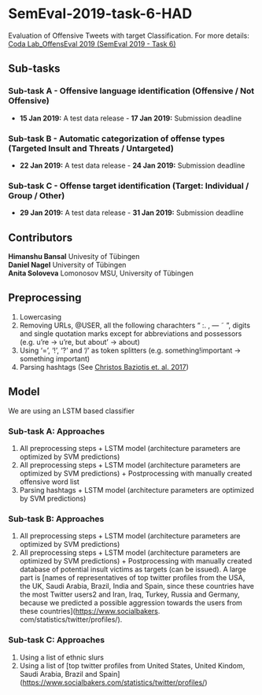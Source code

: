 # SemEval-2019-task-6-HAD
Evaluation of Offensive Tweets with target Classification. For more details: [Coda Lab_OffensEval 2019 (SemEval 2019 - Task 6)](https://competitions.codalab.org/competitions/20011)

## Sub-tasks

### Sub-task A - Offensive language identification (Offensive / Not Offensive) <br/>
 - **15 Jan 2019:** A test data release - **17 Jan 2019:** Submission deadline <br/>
### Sub-task B - Automatic categorization of offense types (Targeted Insult and Threats / Untargeted) <br/> 
- **22 Jan 2019:** A test data release - **24 Jan 2019:** Submission deadline <br/>
### Sub-task C - Offense target identification (Target: Individual / Group / Other)<br/>
 - **29 Jan 2019:** A test data release - **31 Jan 2019:** Submission deadline  <br/>

## Contributors 
**Himanshu Bansal** Univesity of Tübingen <br/>
**Daniel Nagel** University of Tübingen <br/>
**Anita Soloveva**  Lomonosov MSU, University of Tübingen <br/>

## Preprocessing
1. Lowercasing <br/>
2. Removing URLs, @USER, all the following charachters  “ :. , — ˜ ”, digits and single quotation marks except for abbreviations and possessors (e.g. u’re → u’re, but about’ → about) <br/>
3. Using ‘=’, ‘!’, ‘?’ and ‘/’ as token splitters  (e.g. something!important → something important) <br/>
4. Parsing hashtags (See [Christos Baziotis et. al. 2017](https://github.com/cbaziotis/ekphrasis))<br/>

## Model
We are using an LSTM based classifier
### Sub-task A: Approaches
1. All preprocessing steps + LSTM model (architecture parameters are optimized by SVM predictions)  <br/>
2. All preprocessing steps + LSTM model (architecture parameters are optimized by SVM predictions)  + Postprocessing with manually created offensive word list <br/>
3. Parsing hashtags + LSTM model (architecture parameters are optimized by SVM predictions)
### Sub-task B: Approaches
1.  All preprocessing steps + LSTM model (architecture parameters are optimized by SVM predictions) <br/>
2. All preprocessing steps + LSTM model (architecture parameters are optimized by SVM predictions)  + Postprocessing with manually created  database of potential insult victims as targets (can be issued). A large part is [names of representatives of top twitter profiles from the USA, the UK, Saudi Arabia,
Brazil, India and Spain, since these countries
have the most Twitter users2
and Iran, Iraq,
Turkey, Russia and Germany, because we
predicted a possible aggression towards the
users from these countries](https://www.socialbakers.
com/statistics/twitter/profiles/).

### Sub-task C: Approaches
1. Using a list of ethnic slurs
2. Using a list of [top twitter profiles from United States, United Kindom, Saudi Arabia, Brazil and Spain] (https://www.socialbakers.com/statistics/twitter/profiles/)


